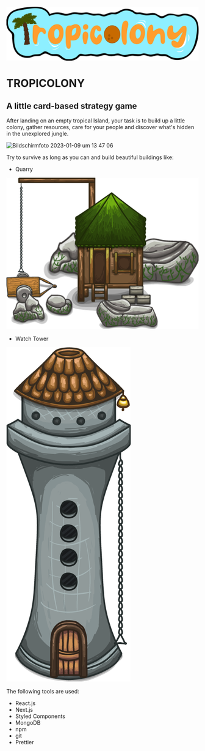 ![Logo](/public/img/Logo.png)
# TROPICOLONY
## A little card-based strategy game 
After landing on an empty tropical Island, your task is to build up a little colony, gather resources, care for your people and discover what's hidden in the unexplored jungle. 


 ![Bildschirmfoto 2023-01-09 um 13 47 06](https://user-images.githubusercontent.com/115007480/211311524-2a1a7c50-8a1e-4d2a-a9bd-81367d553803.png)
 
 Try to survive as long as you can and build beautiful buildings like:
 * Quarry
 
 ![Quarry](/public/img/quarry.png)
 
* Watch Tower

![Watch Tower](/public/img/tower.png)

The following tools are used:

* React.js
* Next.js
* Styled Components
* MongoDB
* npm
* git
* Prettier
